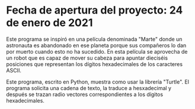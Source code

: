 # Fecha de apertura del proyecto: 24 de enero de 2021

Este programa se inspiró en una película denominada "Marte" donde un astronauta es abandonado en ese planeta porque sus compañeros lo dan por muerto cuando esto no ha sucedido. En esta película se aprovecha de un robot que es capaz de mover su cabeza para apuntar dieciséis posiciones que representan los dígitos hexadecimales de los caracteres ASCII.

Este programa, escrito en Python, muestra como usar la librería "Turtle". El programa solicita una cadena de texto, la traduce a hesxadecimal y después se trazan radio vectores correspondientes a los dígitos hexadecimales.
